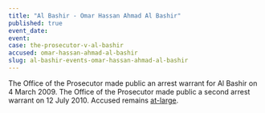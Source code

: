 ```yaml
---
title: "Al Bashir - Omar Hassan Ahmad Al Bashir"
published: true
event_date:
event:
case: the-prosecutor-v-al-bashir
accused: omar-hassan-ahmad-al-bashir
slug: al-bashir-events-omar-hassan-ahmad-al-bashir
---
```


The Office of the Prosecutor made public an arrest warrant for Al Bashir on 4 March 2009. The Office of the Prosecutor made public a second arrest warrant on 12 July 2010. Accused remains [at-large](http://www.theguardian.com/world/2015/apr/27/sudan-bashir-elected-majority-vote).

